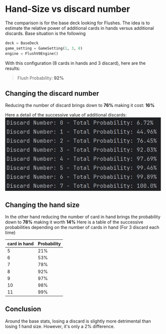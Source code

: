 # Hand-Size vs discard number

The comparison is for the base deck looking for Flushes.
The idea is to estimate the relative power of additional cards in hands versus additional discards. 
Base situation is the following

```python
deck = BaseDeck
game_setting = GameSetting(1, 3, 8)
engine = FlushV0Engine()
```

With this configuration (8 cards in hands and 3 discard), here are the results:


> Flush Probability: **92%**

## Changing the discard number
Reducing the number of discard brings down to **76%** making it cost: **16%**

Here a detail of the successive value of additional discards:
![discard number](discard.png)

## Changing the hand size

In the other hand reducing the number of card in hand brings the probability down to **78%** making it worth **14%**
Here is a table of the successive probabilities depending on the number of cards in hand (For 3 discard each time)

| card in hand | Probability |
|--------------|-------------|
| 5            | 21%         |
| 6            | 53%         |
| 7            | 78%         |
| 8            | 92%         |
| 9            | 97%         |
| 10           | 98%         |
| 11           | 99%         |

## Conclusion

Around the base stats, losing a discard is slightly more detrimental than losing 1 hand size. 
However, it's only a 2% difference.
